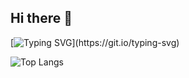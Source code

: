 ## Hi there 👋

<!--
**Crazy-A2/Crazy-A2** is a ✨ _special_ ✨ repository because its `README.md` (this file) appears on your GitHub profile.

Here are some ideas to get you started:

- 🔭 I’m currently working on ...
- 🌱 I’m currently learning ...
- 👯 I’m looking to collaborate on ...
- 🤔 I’m looking for help with ...
- 💬 Ask me about ...
- 📫 How to reach me: ...
- 😄 Pronouns: ...
- ⚡ Fun fact: ...
-->

[![Typing SVG](https://readme-typing-svg.demolab.com?font=Noto+Sans+SC&weight=700&pause=1000&multiline=true&width=435&lines=%E6%88%91%E6%98%AF%E4%B8%80%E4%B8%AA%E4%B8%9A%E4%BD%99%E4%BB%A3%E7%A0%81%E7%88%B1%E5%A5%BD%E8%80%85;%E6%AD%A3%E5%9C%A8%E5%AD%A6%E4%B9%A0%E5%90%84%E7%A7%8D%E6%B8%B8%E6%88%8F%E5%BC%80%E5%8F%91%E6%8A%80%E6%9C%AF%E4%B8%AD...)](https://git.io/typing-svg)

![Top Langs](https://github-readme-stats.vercel.app/api/top-langs/?username=Crazy-A2)
